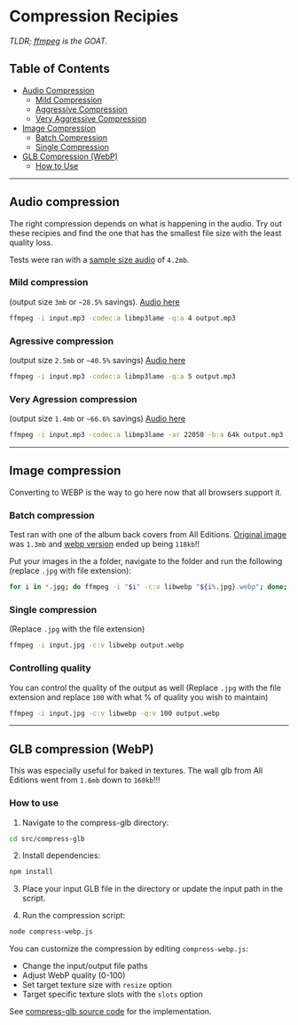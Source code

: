 # Compression Recipies
*TLDR; [ffmpeg](https://ffmpeg.org/) is the GOAT.*

## Table of Contents

- [Audio Compression](#audio-compression)
  - [Mild Compression](#mild-compression)
  - [Aggressive Compression](#agressive-compression)
  - [Very Aggressive Compression](#very-agression-compression)
- [Image Compression](#image-compression)
  - [Batch Compression](#batch-compression)
  - [Single Compression](#single-compression)
- [GLB Compression (WebP)](#glb-compression-webp)
  - [How to Use](#how-to-use)
 
<hr />

## Audio compression

The right compression depends on what is happening in the audio. Try out these recipies and find the one that has the smallest file size with the least quality loss.

Tests were ran with a [sample size audio](https://cdn.shopify.com/s/files/1/0711/3431/4719/files/Heartstrings-and-Bargain-Dreams.mp3?v=1744725103) of `4.2mb`.

### Mild compression

(output size `3mb` or `~28.5%` savings). [Audio here](https://cdn.shopify.com/s/files/1/0711/3431/4719/files/compressed.mp3?v=1744725179)

```bash
ffmpeg -i input.mp3 -codec:a libmp3lame -q:a 4 output.mp3
```

### Agressive compression

(output size `2.5mb` or `~40.5%` savings) [Audio here](https://cdn.shopify.com/s/files/1/0711/3431/4719/files/more-agressive.mp3?v=1744725178)

```bash
ffmpeg -i input.mp3 -codec:a libmp3lame -q:a 5 output.mp3
```

### Very Agression compression

(output size `1.4mb` or `~66.6%` savings) [Audio here](https://cdn.shopify.com/s/files/1/0711/3431/4719/files/very-agressive.mp3?v=1744725178)

```bash
ffmpeg -i input.mp3 -codec:a libmp3lame -ar 22050 -b:a 64k output.mp3
```
<hr />

## Image compression

Converting to WEBP is the way to go here now that all browsers support it.

### Batch compression
Test ran with one of the album back covers from All Editions. [Original image](https://github.com/user-attachments/assets/90c793d2-b2d0-47d2-b462-f022468c4ade) was `1.3mb` and [webp version](https://cdn.shopify.com/s/files/1/0711/3431/4719/files/Connect.webp?v=1744711306) ended up being `118kb`!! 

Put your images in the a folder, navigate to the folder and run the following (replace `.jpg` with file extension):

```bash
for i in *.jpg; do ffmpeg -i "$i" -c:v libwebp "${i%.jpg}.webp"; done;
```

### Single compression

(Replace `.jpg` with the file extension)

```bash
ffmpeg -i input.jpg -c:v libwebp output.webp
```

### Controlling quality

You can control the quality of the output as well (Replace `.jpg` with the file extension and replace `100` with what % of quality you wish to maintain)

```bash
ffmpeg -i input.jpg -c:v libwebp -q:v 100 output.webp
```
<hr />

## GLB compression (WebP)
This was especially useful for baked in textures. The wall glb from All Editions went from `1.6mb` down to `160kb`!!!

### How to use

1. Navigate to the compress-glb directory:

```bash
cd src/compress-glb
```

2. Install dependencies:

```bash
npm install
```

3. Place your input GLB file in the directory or update the input path in the script.

4. Run the compression script:

```bash
node compress-webp.js
```

You can customize the compression by editing `compress-webp.js`:

- Change the input/output file paths
- Adjust WebP quality (0-100)
- Set target texture size with `resize` option
- Target specific texture slots with the `slots` option

See [compress-glb source code](src/compress-glb/compress-webp.js) for the implementation.
